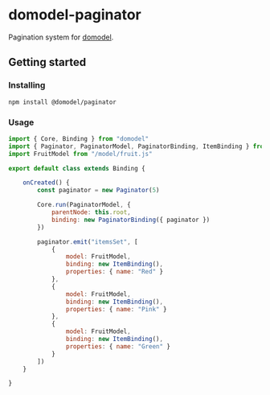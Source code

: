 # domodel-paginator

Pagination system for [domodel](https://github.com/thoughtsunificator/domodel).

## Getting started

### Installing

``npm install @domodel/paginator``

### Usage

```javascript
import { Core, Binding } from "domodel"
import { Paginator, PaginatorModel, PaginatorBinding, ItemBinding } from "@domodel/paginator"
import FruitModel from "/model/fruit.js"

export default class extends Binding {

	onCreated() {
		const paginator = new Paginator(5)

		Core.run(PaginatorModel, {
			parentNode: this.root,
			binding: new PaginatorBinding({ paginator })
		})

		paginator.emit("itemsSet", [
			{
				model: FruitModel,
				binding: new ItemBinding(),
				properties: { name: "Red" }
			},
			{
				model: FruitModel,
				binding: new ItemBinding(),
				properties: { name: "Pink" }
			},
			{
				model: FruitModel,
				binding: new ItemBinding(),
				properties: { name: "Green" }
			}
		])
	}

}
```
